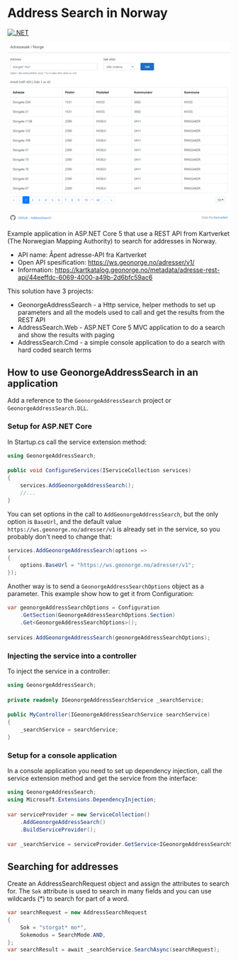 # Address Search in Norway

[![.NET](https://github.com/royviggo/AddressSearch/actions/workflows/dotnet.yml/badge.svg)](https://github.com/royviggo/AddressSearch/actions/workflows/dotnet.yml)

![Address Search](doc/image/address_search.png)

Example application in ASP.NET Core 5 that use a REST API from Kartverket (The Norwegian Mapping Authority) to search for addresses in Norway.

* API name: Åpent adresse-API fra Kartverket
* Open API spesification: https://ws.geonorge.no/adresser/v1/
* Information: https://kartkatalog.geonorge.no/metadata/adresse-rest-api/44eeffdc-6069-4000-a49b-2d6bfc59ac6

This solution have 3 projects:

* GeonorgeAddressSearch - a Http service, helper methods to set up parameters and all the models used to call and get the results from the REST API
* AddressSearch.Web - ASP.NET Core 5 MVC application to do a search and show the results with paging
* AddressSearch.Cmd - a simple console application to do a search with hard coded search terms

## How to use GeonorgeAddressSearch in an application

Add a reference to the `GeonorgeAddressSearch` project or `GeonorgeAddressSearch.DLL`.

### Setup for ASP.NET Core

In Startup.cs call the service extension method:

```csharp
using GeonorgeAddressSearch;

public void ConfigureServices(IServiceCollection services)
{
    services.AddGeonorgeAddressSearch();
    //...
}
```

You can set options in the call to `AddGeonorgeAddressSearch`, but the only option is `BaseUrl`, and the default value `https://ws.geonorge.no/adresser/v1` is already set in the service, so you probably don't need to change that:

```csharp
services.AddGeonorgeAddressSearch(options =>
{
    options.BaseUrl = "https://ws.geonorge.no/adresser/v1";
});
```

Another way is to send a `GeonorgeAddressSearchOptions` object as a parameter. This example show how to get it from Configuration:

```csharp
var geonorgeAddressSearchOptions = Configuration
    .GetSection(GeonorgeAddressSearchOptions.Section)
    .Get<GeonorgeAddressSearchOptions>();

services.AddGeonorgeAddressSearch(geonorgeAddressSearchOptions);
```

### Injecting the service into a controller

To inject the service in a controller:

```csharp
using GeonorgeAddressSearch;

private readonly IGeonorgeAddressSearchService _searchService;

public MyController(IGeonorgeAddressSearchService searchService)
{
    _searchService = searchService;
}
```

### Setup for a console application

In a console application you need to set up dependency injection, call the service extension method and get the service from the interface:

```csharp
using GeonorgeAddressSearch;
using Microsoft.Extensions.DependencyInjection;

var serviceProvider = new ServiceCollection()
    .AddGeonorgeAddressSearch()
    .BuildServiceProvider();

var _searchService = serviceProvider.GetService<IGeonorgeAddressSearchService>();
```

## Searching for addresses

Create an AddressSearchRequest object and assign the attributes to search for. The `Sok` attribute is used to search in many fields and you can use wildcards (*) to search for part of a word.

```csharp
var searchRequest = new AddressSearchRequest
{
    Sok = "storgat* mo*",
    Sokemodus = SearchMode.AND,
};
var searchResult = await _searchService.SearchAsync(searchRequest);
```
